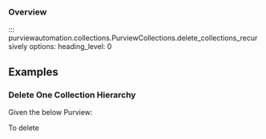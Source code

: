 ### Overview
::: purviewautomation.collections.PurviewCollections.delete_collections_recursively
    options:
        heading_level: 0


## Examples

### Delete One Collection Hierarchy
Given the below Purview:

To delete



